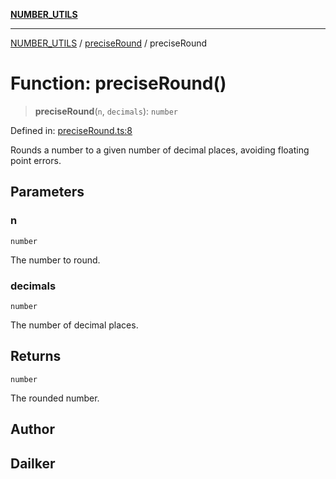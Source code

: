 [**NUMBER_UTILS**](../../README.md)

***

[NUMBER_UTILS](../../README.md) / [preciseRound](../README.md) / preciseRound

# Function: preciseRound()

> **preciseRound**(`n`, `decimals`): `number`

Defined in: [preciseRound.ts:8](https://github.com/dailker/everyutil/blob/8f300660b66ac2494c2be96f685de3b5cdab8ba1/src/number/preciseRound.ts#L8)

Rounds a number to a given number of decimal places, avoiding floating point errors.

## Parameters

### n

`number`

The number to round.

### decimals

`number`

The number of decimal places.

## Returns

`number`

The rounded number.

## Author

## Dailker

